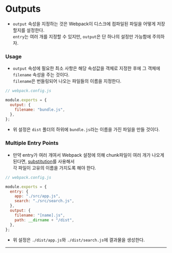 # Outputs

- `output` 속성을 지정하는 것은 Webpack이 디스크에 컴파일된 파일을 어떻게 저장할지를 설정한다.  
  `entry`는 여러 개를 지정할 수 있지만, `output`은 단 하나의 설정만 가능함에 주의하자.

<h3>Usage</h3>

- `output` 속성에 필요한 최소 사항은 해당 속성값을 객체로 지정한 후에 그 객체에 `filename` 속성을 주는 것이다.  
  `filename`은 번들링되어 나오는 파일들의 이름을 지정한다.

```js
// webpack.config.js

module.exports = {
  output: {
    filename: "bundle.js",
  },
};
```

- 위 설정은 `dist` 폴더의 하위에 `bundle.js`라는 이름을 가진 파일을 만들 것이다.

<h3>Multiple Entry Points</h3>

- 만약 entry가 여러 개여서 Webpack 설정에 의해 chunk파일이 여러 개가 나오게 된다면, <a href="https://webpack.js.org/configuration/output/#outputfilename">substitution</a>를 사용해서  
  각 파일이 고유의 이름을 가지도록 해야 한다.

```js
// webpack.config.js

module.exports = {
  entry: {
    app: "./src/app.js",
    search: "./src/search.js",
  },
  output: {
    filename: "[name].js",
    path: __dirname + "/dist",
  },
};
```

- 위 설정은 `./dist/app.js`와 `./dist/search.js`에 결과물을 생성한다.

<hr/>
